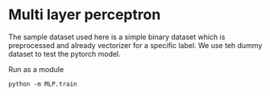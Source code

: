 # Multi layer perceptron
The sample dataset used here is a simple binary dataset which is preprocessed and already vectorizer for a specific label.
We use teh dummy dataset to test the pytorch model.

Run as a module
```
python -m MLP.train
```
